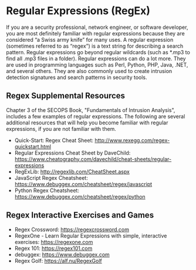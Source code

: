 # Regular Expressions (RegEx)

If you are a security professional, network engineer, or software developer, you are most definitely familiar with regular expressions because they are considered “a Swiss army knife” for many uses. A regular expression (sometimes referred to as “regex”) is a text string for describing a search pattern. Regular expressions go beyond regular wildcards (such as \*.mp3 to find all .mp3 files in a folder). Regular expressions can do a lot more. They are used in programming languages such as Perl, Python, PHP, Java, .NET, and several others. They are also commonly used to create intrusion detection signatures and search patterns in security tools.

## Regex Supplemental Resources
Chapter 3 of the SECOPS Book, "Fundamentals of Intrusion Analysis", includes a few examples of regular expressions. The following are several additional resources that will help you become familiar with regular expressions, if you are not familiar with them.

* Quick-Start: Regex Cheat Sheet:
http://www.rexegg.com/regex-quickstart.html
* Regular Expressions Cheat Sheet by DaveChild: https://www.cheatography.com/davechild/cheat-sheets/regular-expressions
* RegExLib: http://regexlib.com/CheatSheet.aspx
* JavaScript Regex Cheatsheet:
https://www.debuggex.com/cheatsheet/regex/javascript
* Python Regex Cheatsheet: https://www.debuggex.com/cheatsheet/regex/python

## Regex Interactive Exercises and Games

* Regex Cross­word: https://regexcrossword.com
* RegexOne - Learn Regular Expressions with simple, interactive exercises: https://regexone.com
* Regex 101: https://regex101.com
* debuggex: https://www.debuggex.com
* Regex Golf: https://alf.nu/RegexGolf
